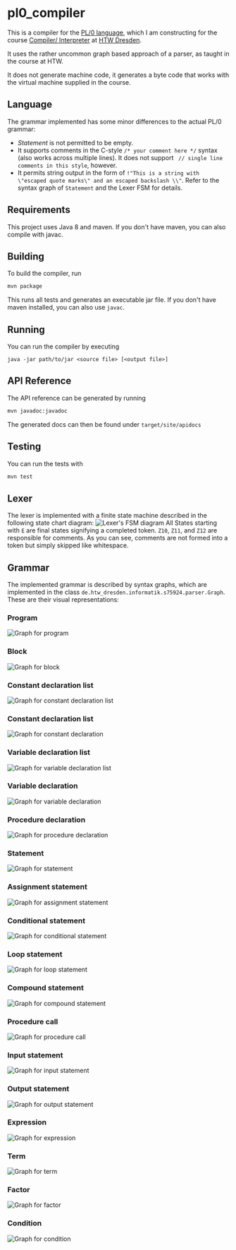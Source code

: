 # pl0_compiler
This is a compiler for the [PL/0 language](https://en.wikipedia.org/wiki/PL/0), which I am constructing for the course [Compiler/ Interpreter](http://www.informatik.htw-dresden.de/~beck/Compiler/) at [HTW Dresden](https://www.htw-dresden.de/startseite.html).

It uses the rather uncommon graph based approach of a parser, as taught in the course at HTW.

It does not generate machine code, it generates a byte code that works with the virtual machine supplied in the course.

## Language
The grammar implemented has some minor differences to the actual PL/0 grammar: 
* *Statement* is not permitted to be empty.
* It supports comments in the C-style `/* your comment here */` syntax (also works across multiple lines). It does not support ` // single line comments in this style`, however.
* It permits string output in the form of `!"This is a string with \"escaped quote marks\" and an escaped backslash \\"`. Refer to the syntax graph of `Statement` and the Lexer FSM for details.

## Requirements
This project uses Java 8 and maven. If you don't have maven, you can also compile with javac.

## Building
To build the compiler, run
```bash
mvn package
```
This runs all tests and generates an executable jar file. If you don't have maven installed, you can also use `javac`.

## Running
You can run the compiler by executing
```
java -jar path/to/jar <source file> [<output file>]
```

## API Reference
The API reference can be generated by running
```bash
mvn javadoc:javadoc
```
The generated docs can then be found under `target/site/apidocs`

## Testing
You can run the tests with
```bash
mvn test
```

## Lexer
The lexer is implemented with a finite state machine described in the following state chart diagram:
![Lexer's FSM diagram](doc/lexer_fsm.png)
All States starting with `E` are final states signifying a completed token. `Z10`, `Z11`, and `Z12` are responsible for comments. As you can see, comments are not formed into a token but simply skipped like whitespace.

## Grammar
The implemented grammar is described by syntax graphs, which are implemented in the class `de.htw_dresden.informatik.s75924.parser.Graph`. These are their visual representations:

### Program
![Graph for program](doc/graphs/program.png)

### Block
![Graph for block](doc/graphs/block.png)

### Constant declaration list
![Graph for constant declaration list](doc/graphs/constantDeclarationList.png)

### Constant declaration list
![Graph for constant declaration](doc/graphs/constantDeclaration.png)

### Variable declaration list
![Graph for variable declaration list](doc/graphs/variableDeclarationList.png)

### Variable declaration
![Graph for variable declaration](doc/graphs/variableDeclaration.png)

### Procedure declaration
![Graph for procedure declaration](doc/graphs/procedureDefinition.png)

### Statement
![Graph for statement](doc/graphs/statement.png)

### Assignment statement
![Graph for assignment statement](doc/graphs/assignmentStatement.png)

### Conditional statement
![Graph for conditional statement](doc/graphs/conditionalStatement.png)

### Loop statement
![Graph for loop statement](doc/graphs/loopStatement.png)

### Compound statement
![Graph for compound statement](doc/graphs/compoundStatement.png)

### Procedure call
![Graph for procedure call](doc/graphs/procedureCall.png)

### Input statement
![Graph for input statement](doc/graphs/inputStatement.png)

### Output statement
![Graph for output statement](doc/graphs/outputStatement.png)

### Expression
![Graph for expression](doc/graphs/expression.png)

### Term
![Graph for term](doc/graphs/term.png)

### Factor
![Graph for factor](doc/graphs/factor.png)

### Condition
![Graph for condition](doc/graphs/condition.png)